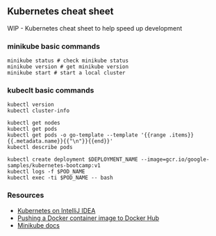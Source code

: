 ## Kubernetes cheat sheet

WIP - Kubernetes cheat sheet to help speed up development

### minikube basic commands

```shell
minikube status # check minikube status
minikube version # get minikube version 
minikube start # start a local cluster
```

### kubeclt basic commands

```shell
kubectl version 
kubectl cluster-info

kubectl get nodes
kubectl get pods
kubectl get pods -o go-template --template '{{range .items}}{{.metadata.name}}{{"\n"}}{{end}}'
kubectl describe pods

kubectl create deployment $DEPLOYMENT_NAME --image=gcr.io/google-samples/kubernetes-bootcamp:v1
kubectl logs -f $POD_NAME
kubectl exec -ti $POD_NAME -- bash
```

### Resources

- [Kubernetes on IntelliJ IDEA](https://www.jetbrains.com/help/idea/kubernetes.html)
- [Pushing a Docker container image to Docker Hub](https://docs.docker.com/docker-hub/repos)
- [Minikube docs](https://minikube.sigs.k8s.io/docs/)
